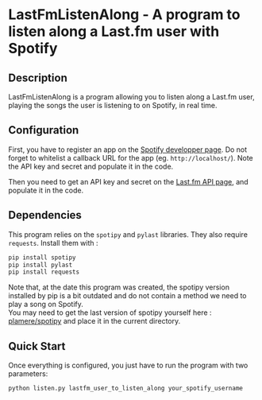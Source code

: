 # LastFmListenAlong - A program to listen along a Last.fm user with Spotify

## Description

LastFmListenAlong is a program allowing you to listen along a Last.fm user, playing the songs the user is listening to on Spotify, in real time.

## Configuration

First, you have to register an app on the [Spotify developper page](https://developer.spotify.com/dashboard/).
Do not forget to whitelist a callback URL for the app (eg. `http://localhost/`). Note the API key and secret and populate it in the code.

Then you need to get an API key and secret on the [Last.fm API page](https://www.last.fm/api/account/create), and populate it in the code.

## Dependencies

This program relies on the `spotipy` and `pylast` libraries. They also require `requests`. Install them with :

```bash
pip install spotipy
pip install pylast
pip install requests
```

Note that, at the date this program was created, the spotipy version installed by pip is a bit outdated and do not contain a method we need to play a song on Spotify.   
You may need to get the last version of spotipy yourself here : [plamere/spotipy](https://github.com/plamere/spotipy) and place it in the current directory.


## Quick Start

Once everything is configured, you just have to run the program with two parameters:

```bash
python listen.py lastfm_user_to_listen_along your_spotify_username
```
